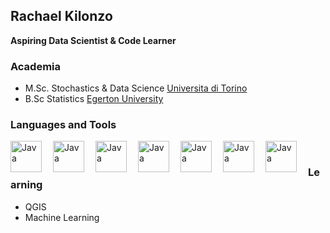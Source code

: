 ##  Rachael Kilonzo

**Aspiring Data Scientist & Code Learner**

### Academia
- M.Sc. Stochastics & Data Science [Universita di Torino](https://www.unito.it/)
- B.Sc Statistics [Egerton University](https://www.egerton.ac.ke/)

### Languages and Tools
<img align="left" alt="Java" width="50px" style="padding-right:15px;" src="https://cdn.jsdelivr.net/gh/devicons/devicon@latest/icons/jupyter/jupyter-original-wordmark.svg" />
<img align="left" alt="Java" width="50px" style="padding-right:15px;" src="https://cdn.jsdelivr.net/gh/devicons/devicon@latest/icons/python/python-original-wordmark.svg" />
<img align="left" alt="Java" width="50px" style="padding-right:15px;" src="https://cdn.jsdelivr.net/gh/devicons/devicon@latest/icons/rstudio/rstudio-plain.svg" />
<img align="left" alt="Java" width="50px" style="padding-right:15px;" src="https://cdn.jsdelivr.net/gh/devicons/devicon@latest/icons/spss/spss-original.svg" />
<img align="left" alt="Java" width="50px" style="padding-right:15px;" src="https://cdn.jsdelivr.net/gh/devicons/devicon@latest/icons/stata/stata-original-wordmark.svg" />
<img align="left" alt="Java" width="50px" style="padding-right:15px;" src="https://cdn.jsdelivr.net/gh/devicons/devicon@latest/icons/latex/latex-original.svg" />
<img align="left" alt="Java" width="50px" style="padding-right:15px;" src="https://cdn.jsdelivr.net/gh/devicons/devicon@latest/icons/anaconda/anaconda-original.svg" />
<br />

### Learning
- QGIS
- Machine Learning
